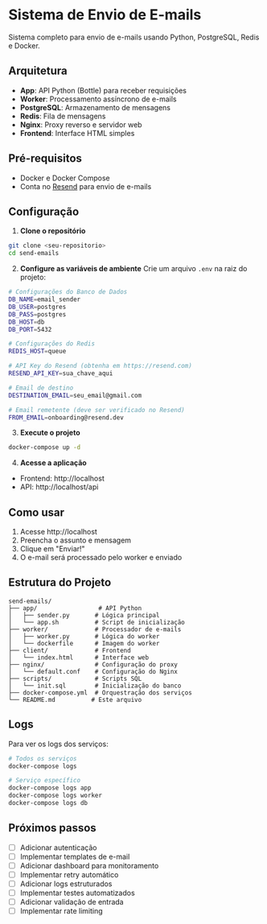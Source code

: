 # Sistema de Envio de E-mails

Sistema completo para envio de e-mails usando Python, PostgreSQL, Redis e Docker.

## Arquitetura

- **App**: API Python (Bottle) para receber requisições
- **Worker**: Processamento assíncrono de e-mails
- **PostgreSQL**: Armazenamento de mensagens
- **Redis**: Fila de mensagens
- **Nginx**: Proxy reverso e servidor web
- **Frontend**: Interface HTML simples

## Pré-requisitos

- Docker e Docker Compose
- Conta no [Resend](https://resend.com) para envio de e-mails

## Configuração

1. **Clone o repositório**
```bash
git clone <seu-repositorio>
cd send-emails
```

2. **Configure as variáveis de ambiente**
Crie um arquivo `.env` na raiz do projeto:
```bash
# Configurações do Banco de Dados
DB_NAME=email_sender
DB_USER=postgres
DB_PASS=postgres
DB_HOST=db
DB_PORT=5432

# Configurações do Redis
REDIS_HOST=queue

# API Key do Resend (obtenha em https://resend.com)
RESEND_API_KEY=sua_chave_aqui

# Email de destino
DESTINATION_EMAIL=seu_email@gmail.com

# Email remetente (deve ser verificado no Resend)
FROM_EMAIL=onboarding@resend.dev
```

3. **Execute o projeto**
```bash
docker-compose up -d
```

4. **Acesse a aplicação**
- Frontend: http://localhost
- API: http://localhost/api

## Como usar

1. Acesse http://localhost
2. Preencha o assunto e mensagem
3. Clique em "Enviar!"
4. O e-mail será processado pelo worker e enviado

## Estrutura do Projeto

```
send-emails/
├── app/                 # API Python
│   ├── sender.py       # Lógica principal
│   └── app.sh          # Script de inicialização
├── worker/             # Processador de e-mails
│   ├── worker.py       # Lógica do worker
│   └── dockerfile      # Imagem do worker
├── client/             # Frontend
│   └── index.html      # Interface web
├── nginx/              # Configuração do proxy
│   └── default.conf    # Configuração do Nginx
├── scripts/            # Scripts SQL
│   └── init.sql        # Inicialização do banco
├── docker-compose.yml  # Orquestração dos serviços
└── README.md          # Este arquivo
```

## Logs

Para ver os logs dos serviços:
```bash
# Todos os serviços
docker-compose logs

# Serviço específico
docker-compose logs app
docker-compose logs worker
docker-compose logs db
```

## Próximos passos

- [ ] Adicionar autenticação
- [ ] Implementar templates de e-mail
- [ ] Adicionar dashboard para monitoramento
- [ ] Implementar retry automático
- [ ] Adicionar logs estruturados
- [ ] Implementar testes automatizados
- [ ] Adicionar validação de entrada
- [ ] Implementar rate limiting 